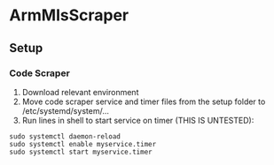 # ArmMlsScraper

## Setup

### Code Scraper
1. Download relevant environment
2. Move code scraper service and timer files from the setup folder to /etc/systemd/system/...
3. Run lines in shell to start service on timer (THIS IS UNTESTED):
~~~
sudo systemctl daemon-reload
sudo systemctl enable myservice.timer
sudo systemctl start myservice.timer
~~~